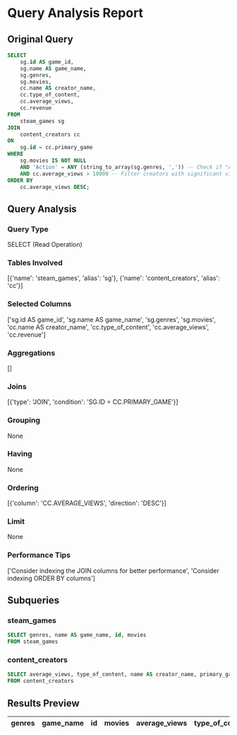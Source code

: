 # Query Analysis Report

## Original Query
```sql
SELECT 
    sg.id AS game_id,
    sg.name AS game_name,
    sg.genres,
    sg.movies,
    cc.name AS creator_name,
    cc.type_of_content,
    cc.average_views,
    cc.revenue
FROM 
    steam_games sg
JOIN 
    content_creators cc
ON 
    sg.id = cc.primary_game
WHERE 
    sg.movies IS NOT NULL
    AND 'Action' = ANY (string_to_array(sg.genres, ',')) -- Check if "Action" is one of the genres
    AND cc.average_views > 10000 -- Filter creators with significant views
ORDER BY 
    cc.average_views DESC;
```

## Query Analysis

### Query Type
SELECT (Read Operation)

### Tables Involved
[{'name': 'steam_games', 'alias': 'sg'}, {'name': 'content_creators', 'alias': 'cc'}]

### Selected Columns
['sg.id AS game_id', 'sg.name AS game_name', 'sg.genres', 'sg.movies', 'cc.name AS creator_name', 'cc.type_of_content', 'cc.average_views', 'cc.revenue']

### Aggregations
[]

### Joins
[{'type': 'JOIN', 'condition': 'SG.ID = CC.PRIMARY_GAME'}]

### Grouping
None

### Having
None

### Ordering
[{'column': 'CC.AVERAGE_VIEWS', 'direction': 'DESC'}]

### Limit
None

### Performance Tips
['Consider indexing the JOIN columns for better performance', 'Consider indexing ORDER BY columns']

## Subqueries

### steam_games
```sql
SELECT genres, name AS game_name, id, movies
FROM steam_games
```

### content_creators
```sql
SELECT average_views, type_of_content, name AS creator_name, primary_game, revenue
FROM content_creators
```

## Results Preview
| genres   | game_name   | id   | movies   | average_views   | type_of_content   | creator_name   | primary_game   | revenue   |
|----------|-------------|------|----------|-----------------|-------------------|----------------|----------------|-----------|